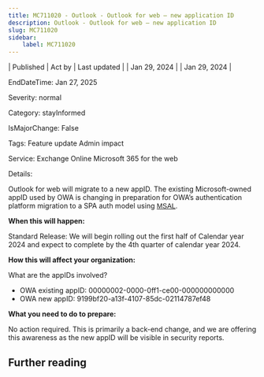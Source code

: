 ```yaml
---
title: MC711020 - Outlook - Outlook for web – new application ID
description: Outlook - Outlook for web – new application ID
slug: MC711020
sidebar:
    label: MC711020
---
```


| Published | Act by | Last updated |
| Jan 29, 2024 |  | Jan 29, 2024 |

EndDateTime: Jan 27, 2025

Severity: normal

Category: stayInformed

IsMajorChange: False

Tags: Feature update Admin impact

Service: Exchange Online Microsoft 365 for the web

Details: 

<p>Outlook for web will migrate to a new appID. The existing Microsoft-owned appID used by OWA is changing in preparation for OWA’s authentication platform migration to a SPA auth model using <a href="https://github.com/AzureAD/microsoft-authentication-library-for-js#microsoft-authentication-library-for-javascript-msaljs" target="_blank" style="background-color: rgb(255, 255, 255); font-family: sans-serif; font-weight: 400;">MSAL</a>.</p><p><b>When this will happen:</b><br></p><p>Standard Release: We will begin rolling out the first half of Calendar year 2024 and expect to complete by the 4th quarter of calendar year 2024.<br></p><p><b>How this will affect your organization:</b></p><p>
What are the appIDs involved?
</p><ul><li>OWA existing appID: 00000002-0000-0ff1-ce00-000000000000
</li><li>OWA new appID: 9199bf20-a13f-4107-85dc-02114787ef48
</li></ul><p><b>What you need to do to prepare:</b><br></p><p>No action required. This is primarily a back-end change, and we are offering this awareness as the new appID will be visible in security reports.</p>

## Further reading
